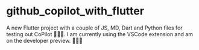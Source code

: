 # github_copilot_with_flutter

A new Flutter project with a couple of JS, MD, Dart and Python files for testing out CoPilot 👨🏾‍✈️. I am currently using the VSCode extension and am on the developer preview. 🕵🏾‍♂️

